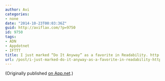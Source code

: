 ```yaml
---
author: Avi
categories:
- none
date: "2014-10-23T00:03:36Z"
guid: http://aviflax.com/?p=9750
id: 9750
tags:
- ADN
- Appdotnet
- IFTTT
title: I just marked “Do It Anyway” as a favorite in Readability. http://www.readability.com/articles/36r0zqzh
url: /post/i-just-marked-do-it-anyway-as-a-favorite-in-readability-httpwww-readability-comarticles36r0zqzh/
---
```

(Originally published [on App.net](http://alpha.app.net/aviflax/post/41777220).)